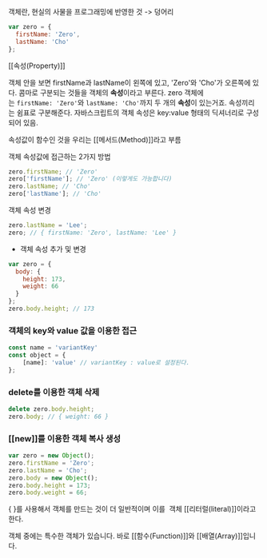 
객체란, 현실의 사물을 프로그래밍에 반영한 것 -> 덩어리

```jsx
var zero = {
  firstName: 'Zero',
  lastName: 'Cho'
};
```

[[속성(Property)]]

객체 안을 보면 firstName과 lastName이 왼쪽에 있고, 'Zero'와 'Cho'가 오른쪽에 있다. 콤마로 구분되는 것들을 객체의 **속성**이라고 부른다. zero 객체에는 `firstName: 'Zero'`와 `lastName: 'Cho'`까지 두 개의 **속성**이 있는거죠. 속성끼리는 쉼표로 구분해준다. 자바스크립트의 객체 속성은 key:value 형태의 딕셔너리로 구성되어 있음.

속성값이 함수인 것을 우리는 [[메서드(Method)]]라고 부름

객체 속성값에 접근하는 2가지 방법

```jsx
zero.firstName; // 'Zero'
zero['firstName']; // 'Zero' (이렇게도 가능합니다)
zero.lastName; // 'Cho'
zero['lastName']; // 'Cho'
```

객체 속성 변경

```jsx
zero.lastName = 'Lee';
zero; // { firstName: 'Zero', lastName: 'Lee' }
```

- 객체 속성 추가 및 변경

```jsx
var zero = {
  body: {
    height: 173,
    weight: 66
  }
};
zero.body.height; // 173
```

### 객체의 key와 value 값을 이용한 접근

```jsx
const name = 'variantKey'
const object = {
	[name]: 'value' // variantKey : value로 설정된다.
};
```

### delete를 이용한 객체 삭제

```jsx
delete zero.body.height;
zero.body; // { weight: 66 }
```

### [[new]]를 이용한 객체 복사 생성

```jsx
var zero = new Object();
zero.firstName = 'Zero';
zero.lastName = 'Cho';
zero.body = new Object();
zero.body.height = 173;
zero.body.weight = 66;
```

{ }를 사용해서 객체를 만드는 것이 더 일반적이며 이를  객체 [[리터럴(literal)]]이라고 한다.


객체 중에는 특수한 객체가 있습니다. 바로 [[함수(Function)]]와 [[배열(Array)]]입니다.